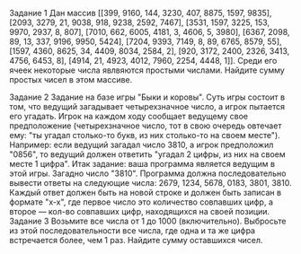 Задание 1
Дан массив [[399, 9160, 144, 3230, 407, 8875, 1597, 9835], [2093, 3279, 21, 9038, 918, 9238, 2592, 7467], [3531, 1597, 3225, 153, 9970, 2937, 8, 807], [7010, 662, 6005, 4181, 3, 4606, 5, 3980], [6367, 2098, 89, 13, 337, 9196, 9950, 5424], [7204, 9393, 7149, 8, 89, 6765, 8579, 55], [1597, 4360, 8625, 34, 4409, 8034, 2584, 2], [920, 3172, 2400, 2326, 3413, 4756, 6453, 8], [4914, 21, 4923, 4012, 7960, 2254, 4448, 1]]. Среди его ячеек некоторые числа явлвяются простыми числами. Найдите сумму простых чисел в этом массиве.


Задание 2
Задание на базе игры "Быки и коровы". Суть игры состоит в том, что ведущий загадывает четырехзначное число, а игрок пытается его угадать. Игрок на каждом ходу сообщает ведущему свое предположение (четырехзначное число, тот в свою очередь овтечает ему: "ты угадал столько-то букв, из них столько-то на своем месте").
 
Например: если ведущий загадал число 3810, а игрок предположил "0856", то ведущий должен ответить "угадал 2 цифры, из них на своем месте 1 цифра". Итак задание: ваша программа является ведущим в этой игры. Загадно число "3810". Программа должна последовательно вывести ответы на следующие числа: 2679, 1234, 5678, 0183, 3801, 3810. Каждый ответ должен быть на новой строке и должен быть записан в формате "x-x", где первое число это количество совпавших цифр, а второе — кол-во совпавших цифр, находящихся на своей позиции.
 
Задание 3
Возьмите все числа от 1 до 1000 (включительно). Выбросьте из этой последовательности все числа, где одна и та же цифра встречается более, чем 1 раз. Найдите сумму оставшихся чисел.

